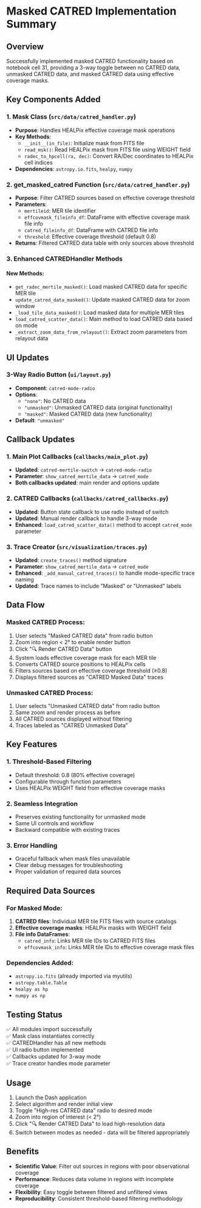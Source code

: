 # Masked CATRED Implementation Summary

## Overview
Successfully implemented masked CATRED functionality based on notebook cell 31, providing a 3-way toggle between no CATRED data, unmasked CATRED data, and masked CATRED data using effective coverage masks.

## Key Components Added

### 1. Mask Class (`src/data/catred_handler.py`)
- **Purpose**: Handles HEALPix effective coverage mask operations
- **Key Methods**:
  - `__init__(in_file)`: Initialize mask from FITS file
  - `read_msk()`: Read HEALPix mask from FITS file using WEIGHT field
  - `radec_to_hpcell(ra, dec)`: Convert RA/Dec coordinates to HEALPix cell indices
- **Dependencies**: `astropy.io.fits`, `healpy`, `numpy`

### 2. get_masked_catred Function (`src/data/catred_handler.py`)
- **Purpose**: Filter CATRED sources based on effective coverage threshold
- **Parameters**:
  - `mertileid`: MER tile identifier
  - `effcovmask_fileinfo_df`: DataFrame with effective coverage mask file info
  - `catred_fileinfo_df`: DataFrame with CATRED file info  
  - `threshold`: Effective coverage threshold (default 0.8)
- **Returns**: Filtered CATRED data table with only sources above threshold

### 3. Enhanced CATREDHandler Methods

#### New Methods:
- `get_radec_mertile_masked()`: Load masked CATRED data for specific MER tile
- `update_catred_data_masked()`: Update masked CATRED data for zoom window
- `_load_tile_data_masked()`: Load masked data for multiple MER tiles
- `load_catred_scatter_data()`: Main method to load CATRED data based on mode
- `_extract_zoom_data_from_relayout()`: Extract zoom parameters from relayout data

## UI Updates

### 3-Way Radio Button (`ui/layout.py`)
- **Component**: `catred-mode-radio` 
- **Options**:
  - `"none"`: No CATRED data
  - `"unmasked"`: Unmasked CATRED data (original functionality)
  - `"masked"`: Masked CATRED data (new functionality)
- **Default**: `"unmasked"`

## Callback Updates

### 1. Main Plot Callbacks (`callbacks/main_plot.py`)
- **Updated**: `catred-mertile-switch` → `catred-mode-radio`
- **Parameter**: `show_catred_mertile_data` → `catred_mode`
- **Both callbacks updated**: main render and options update

### 2. CATRED Callbacks (`callbacks/catred_callbacks.py`)
- **Updated**: Button state callback to use radio instead of switch
- **Updated**: Manual render callback to handle 3-way mode
- **Enhanced**: `load_catred_scatter_data()` method to accept `catred_mode` parameter

### 3. Trace Creator (`src/visualization/traces.py`)
- **Updated**: `create_traces()` method signature
- **Parameter**: `show_catred_mertile_data` → `catred_mode`
- **Enhanced**: `_add_manual_catred_traces()` to handle mode-specific trace naming
- **Updated**: Trace names to include "Masked" or "Unmasked" labels

## Data Flow

### Masked CATRED Process:
1. User selects "Masked CATRED data" from radio button
2. Zoom into region < 2° to enable render button
3. Click "🔍 Render CATRED Data" button
4. System loads effective coverage mask for each MER tile
5. Converts CATRED source positions to HEALPix cells
6. Filters sources based on effective coverage threshold (≥0.8)
7. Displays filtered sources as "CATRED Masked Data" traces

### Unmasked CATRED Process:
1. User selects "Unmasked CATRED data" from radio button
2. Same zoom and render process as before
3. All CATRED sources displayed without filtering
4. Traces labeled as "CATRED Unmasked Data"

## Key Features

### 1. Threshold-Based Filtering
- Default threshold: 0.8 (80% effective coverage)
- Configurable through function parameters
- Uses HEALPix WEIGHT field from effective coverage masks

### 2. Seamless Integration
- Preserves existing functionality for unmasked mode
- Same UI controls and workflow
- Backward compatible with existing traces

### 3. Error Handling
- Graceful fallback when mask files unavailable
- Clear debug messages for troubleshooting
- Proper validation of required data sources

## Required Data Sources

### For Masked Mode:
1. **CATRED files**: Individual MER tile FITS files with source catalogs
2. **Effective coverage masks**: HEALPix masks with WEIGHT field
3. **File info DataFrames**: 
   - `catred_info`: Links MER tile IDs to CATRED FITS files
   - `effcovmask_info`: Links MER tile IDs to effective coverage mask files

### Dependencies Added:
- `astropy.io.fits` (already imported via myutils)
- `astropy.table.Table`
- `healpy as hp`
- `numpy as np`

## Testing Status
✅ All modules import successfully  
✅ Mask class instantiates correctly  
✅ CATREDHandler has all new methods  
✅ UI radio button implemented  
✅ Callbacks updated for 3-way mode  
✅ Trace creator handles mode parameter  

## Usage
1. Launch the Dash application
2. Select algorithm and render initial view
3. Toggle "High-res CATRED data" radio to desired mode
4. Zoom into region of interest (< 2°)
5. Click "🔍 Render CATRED Data" to load high-resolution data
6. Switch between modes as needed - data will be filtered appropriately

## Benefits
- **Scientific Value**: Filter out sources in regions with poor observational coverage
- **Performance**: Reduces data volume in regions with incomplete coverage
- **Flexibility**: Easy toggle between filtered and unfiltered views
- **Reproducibility**: Consistent threshold-based filtering methodology
